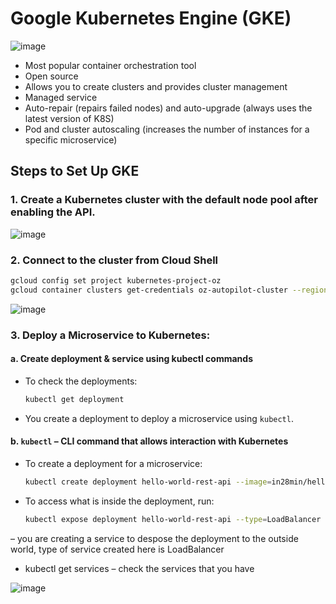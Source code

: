# Google Kubernetes Engine (GKE)
![image](https://github.com/user-attachments/assets/ad17b458-4919-47de-b3b5-916acdd68eb7)


- Most popular container orchestration tool
- Open source
- Allows you to create clusters and provides cluster management
- Managed service
- Auto-repair (repairs failed nodes) and auto-upgrade (always uses the latest version of K8S)
- Pod and cluster autoscaling (increases the number of instances for a specific microservice)

## Steps to Set Up GKE

### 1. Create a Kubernetes cluster with the default node pool after enabling the API.
![image](https://github.com/user-attachments/assets/295a6797-b26f-4508-bb0b-83858d85f5b2)

### 2. Connect to the cluster from Cloud Shell
```bash
gcloud config set project kubernetes-project-oz
gcloud container clusters get-credentials oz-autopilot-cluster --region us-central1 --project kubernetes-project-oz
```
![image](https://github.com/user-attachments/assets/2fb0ce8e-34c5-49dc-a1de-d786e15afecb)

### 3. Deploy a Microservice to Kubernetes:

#### a. Create deployment & service using kubectl commands

- To check the deployments:
  ```bash
  kubectl get deployment
  ```
  
- You create a deployment to deploy a microservice using `kubectl`.

#### b. `kubectl` – CLI command that allows interaction with Kubernetes

- To create a deployment for a microservice:
  ```bash
  kubectl create deployment hello-world-rest-api --image=in28min/hello-world-rest-api:0.0.1.RELEASE
  ```

- To access what is inside the deployment, run:
  ```bash
  kubectl expose deployment hello-world-rest-api --type=LoadBalancer --port=8080
  ```

– you are creating a service to despose the deployment to the outside world, type of service created here is LoadBalancer 
-	kubectl get services – check the services that you have

  ![image](https://github.com/user-attachments/assets/f8f177e5-e7e1-4774-8971-e82a995481ad)
